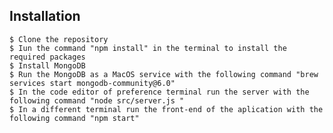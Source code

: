 Installation 
------------

    $ Clone the repository
    $ Iun the command "npm install" in the terminal to install the required packages 
    $ Install MongoDB 
    $ Run the MongoDB as a MacOS service with the following command "brew services start mongodb-community@6.0"
    $ In the code editor of preference terminal run the server with the following command "node src/server.js "
    $ In a different terminal run the front-end of the aplication with the following command "npm start"
